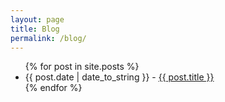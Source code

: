 ```yaml
---
layout: page
title: Blog
permalink: /blog/
---
```


<ul class="posts">
    {% for post in site.posts %}
        <li>
            <span class="post-date">{{ post.date | date_to_string }}</span> -  <a class="post-link" href="{{ post.url }}">{{ post.title }}</a>
        </li>
    {% endfor %}
</ul>